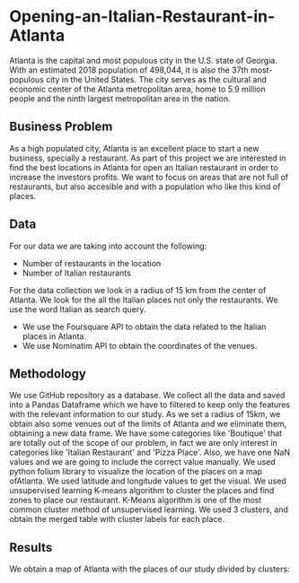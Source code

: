 # Opening-an-Italian-Restaurant-in-Atlanta

Atlanta is the capital and most populous city in the U.S. state of Georgia. With an estimated 2018 population of 498,044, it is also the 37th most-populous city in the United States. The city serves as the cultural and economic center of the Atlanta metropolitan area, home to 5.9 million people and the ninth largest metropolitan area in the nation. 

## Business Problem

As a high populated city, Atlanta is an excellent place to start a new business, specially a restaurant. As part of this project we are interested in find the best locations in Atlanta for open an Italian restaurant in order to increase the investors profits. We want to focus on areas that are not full of restaurants, but also accesible and with a population who like this kind of places.

## Data

For our data we are taking into account the following:

* Number of restaurants in the location
* Number of Italian restaurants

For the data collection we  look in a radius of 15 km from the center of Atlanta. We look for the all the Italian places not only the restaurants. We use the word Italian as search query.

* We use the Foursquare API to obtain the data related to the Italian places in Atlanta. 
* We use Nominatim API to obtain the coordinates of the venues.

## Methodology

We use GitHub  repository as a database. We collect all the data and saved into a Pandas Dataframe which we have to filtered to keep only the features with the relevant information to our study. As we set a radius of 15km, we obtain also some venues out of the limits of Atlanta and we eliminate them, obtaining a new data frame.
We have some categories like 'Boutique' that are totally out of the scope of our problem, in fact we are only interest in categories like 'Italian Restaurant' and 'Pizza Place'. Also, we have one NaN values and we are going to include the correct value manually. We used python folium library to visualize the location of the places on a map ofAtlanta.  We used latitude and longitude values to get the visual.
We used unsupervised learning K-means algorithm to cluster the places and find zones to place our restaurant. K-Means algorithm is one of the most common cluster method of unsupervised learning. We used 3 clusters, and obtain the merged table with cluster labels for each place.

## Results

We obtain a map of Atlanta with the places of our study divided by clusters:


